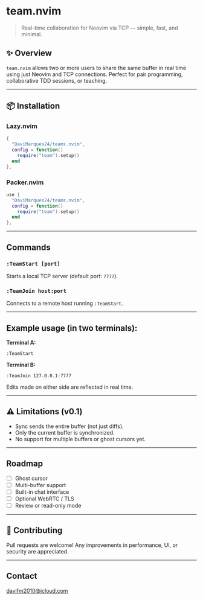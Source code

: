 # team.nvim

> Real-time collaboration for Neovim via TCP — simple, fast, and minimal.

## ✨ Overview

`team.nvim` allows two or more users to share the same buffer in real time using just Neovim and TCP connections. Perfect for pair programming, collaborative TDD sessions, or teaching.

---

## 📦 Installation

### Lazy.nvim
```lua
{
  "DaviMarques24/teams.nvim",
  config = function()
    require("team").setup()
  end
},
```

### Packer.nvim
```lua
use {
  "DaviMarques24/teams.nvim",
  config = function()
    require("team").setup()
  end
},
```

---

## Commands

### `:TeamStart [port]`
Starts a local TCP server (default port: `7777`).

### `:TeamJoin host:port`
Connects to a remote host running `:TeamStart`.

---

## Example usage (in two terminals):

**Terminal A:**
```vim
:TeamStart
```

**Terminal B:**
```vim
:TeamJoin 127.0.0.1:7777
```

Edits made on either side are reflected in real time.

---

## ⚠️ Limitations (v0.1)
- Sync sends the entire buffer (not just diffs).
- Only the current buffer is synchronized.
- No support for multiple buffers or ghost cursors yet.

---

## Roadmap
- [ ] Ghost cursor
- [ ] Multi-buffer support
- [ ] Built-in chat interface
- [ ] Optional WebRTC / TLS
- [ ] Review or read-only mode

---

## 👥 Contributing
Pull requests are welcome! Any improvements in performance, UI, or security are appreciated.

---

## Contact
davifm2010@icloud.com
